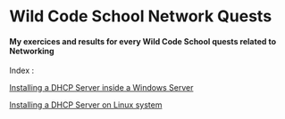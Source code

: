 # Wild Code School Network Quests
#### My exercices and results for every Wild Code School quests related to __Networking__

Index :

[Installing a DHCP Server inside a Windows Server]()

[Installing a DHCP Server on Linux system]()
